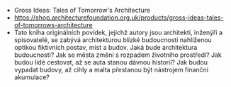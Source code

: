 - Gross Ideas: Tales of Tomorrow's Architecture
- https://shop.architecturefoundation.org.uk/products/gross-ideas-tales-of-tomorrows-architecture
- Tato kniha originálních povídek, jejichž autory jsou architekti, inženýři a spisovatelé, se zabývá architekturou blízké budoucnosti nahlíženou optikou fiktivních postav, míst a budov. Jaká bude architektura budoucnosti? Jak se města změní s rozpadem životního prostředí? Jak budou lidé cestovat, až se auta stanou dávnou historií? Jak budou vypadat budovy, až cihly a malta přestanou být nástrojem finanční akumulace?